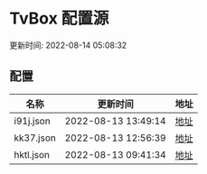 
# TvBox 配置源

更新时间: 2022-08-14 05:08:32


## 配置

|   名称  | 更新时间  |地址  |
|  ----  | ----  |----  |
|  i91j.json | 2022-08-13 13:49:14 |[地址](https://box.okeybox.top/tv/i91j.json) |
|  kk37.json | 2022-08-13 12:56:39 |[地址](https://box.okeybox.top/tv/kk37.json) |
|  hktl.json | 2022-08-13 09:41:34 |[地址](https://box.okeybox.top/tv/hktl.json) |
  
    
